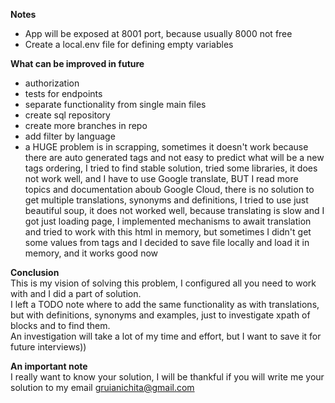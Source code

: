 **Notes**
* App will be exposed at 8001 port, because usually 8000 not free
* Create a local.env file for defining empty variables


**What can be improved in future**
* authorization
* tests for endpoints 
* separate functionality from single main files
* create sql repository
* create more branches in repo
* add filter by language
* a HUGE problem is in scrapping, sometimes it doesn't work because there are auto generated tags and not easy to predict what will be a new tags ordering, I tried to find stable solution, tried some libraries, it does not work well, and I have to use Google translate, BUT I read more topics and documentation aboub Google Cloud, there is no solution to get multiple translations, synonyms and definitions, I tried to use just beautiful soup, it does not worked well, because translating is slow and I got just loading page, I implemented mechanisms to await translation and tried to work with this html in memory, but sometimes I didn't get some values from tags and I decided to save file locally and load it in memory, and it works good now

**Conclusion** <br>
This is my vision of solving this problem, I configured all you need to work with and I did a part of solution. <br>I left a TODO note where to add the same functionality as with translations, but with definitions, synonyms and examples, just to investigate xpath of blocks and to find them. <br>An investigation will take a lot of my time and effort, but I want to save it for future interviews))

**An important note** <br>
I really want to know your solution, 
I will be thankful if you will write me your solution to my email gruianichita@gmail.com